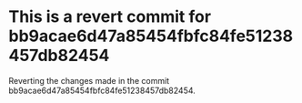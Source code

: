 # This is a revert commit for bb9acae6d47a85454fbfc84fe51238457db82454

Reverting the changes made in the commit bb9acae6d47a85454fbfc84fe51238457db82454.
